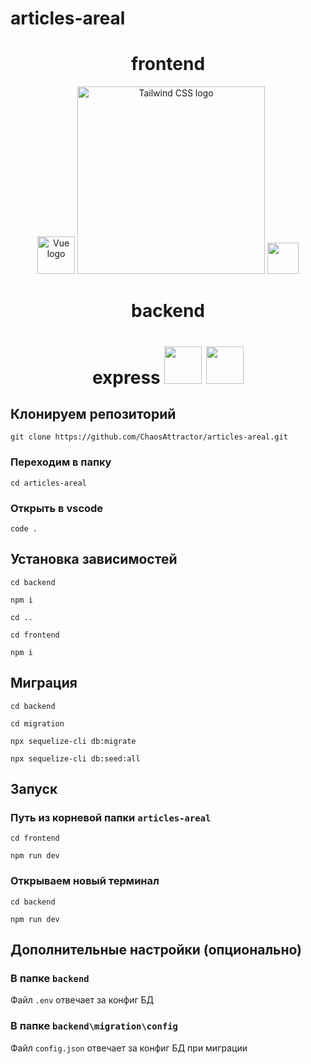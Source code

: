 # articles-areal
<h1 align="center">frontend</h1>
<p align="center"><img width="60" src="https://v3.ru.vuejs.org/logo.png" alt="Vue logo"> <img width="300" src="https://raw.githubusercontent.com/tailwindlabs/tailwindcss/HEAD/.github/logo-dark.svg" alt="Tailwind CSS logo"> <img width="50" src="https://pinia.vuejs.org/logo.svg"></p>
<h1 align="center">backend</h1>
<h1 align="center">express <img width="60" src="https://sequelize.org/img/logo.svg"> <img width="60" src="https://www.postgresql.org/media/img/about/press/elephant.png"></h1>

## Клонируем репозиторий

```
git clone https://github.com/ChaosAttractor/articles-areal.git
```
### Переходим в папку
```
cd articles-areal
```

### Открыть в vscode
```
code .
```

## Установка зависимостей

```
cd backend
```

```
npm i
```

```
cd ..
```

```
cd frontend
```

```
npm i
```

## Миграция

```
cd backend
```

```
cd migration
```

```
npx sequelize-cli db:migrate
```

```
npx sequelize-cli db:seed:all
```

## Запуск
### Путь из корневой папки `articles-areal`
```
cd frontend
```

```
npm run dev
```
### Открываем новый терминал

```
cd backend
```

```
npm run dev
```

## Дополнительные настройки (опционально)

### В папке `backend`
 Файл `.env` отвечает за конфиг БД 

### В папке `backend\migration\config`
 Файл `config.json` отвечает за конфиг БД при миграции
